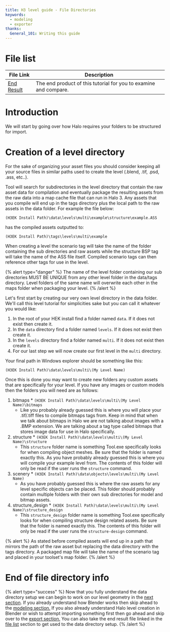 ```yaml
---
title: H3 level guide - File Directories
keywords:
  - modeling
  - exporter
thanks:
  General_101: Writing this guide
---
```

# File list
| File Link                                                                                       | Description
|------------------------------------------------------------------------------------------------ | -----------------------------------
|[End Result](https://drive.google.com/file/d/1BZnqoOTQqkad1vhbF_LawKX5meDf7wrP/view?usp=sharing) | The end product of this tutorial for you to examine and compare.

# Introduction
We will start by going over how Halo requires your folders to be structured for import.

# Creation of a level directory
For the sake of organizing your asset files you should consider keeping all your source files in similar paths used to create the level (.blend, .tif, .psd, .ass, etc..).

Tool will search for subdirectories in the level directory that contain the raw asset data for compilation and eventually package the resulting assets from the raw data into a map cache file that can run in Halo 3. Any assets that you compile will end up in the tags directory plus the local path to the raw assets in the data folder. For example the file below:

`(H3EK Install Path)\data\levels\multi\example\structure\example.ASS`

has the compiled assets outputted to:

`(H3EK Install Path)\tags\levels\multi\example`

When creating a level the scenario tag will take the name of the folder containing the sub directories and raw assets while the structure BSP tag will take the name of the ASS file itself. Compiled scenario tags can then reference other tags for use in the level.

{% alert type="danger" %}
The name of the level folder containing our sub directories MUST BE UNIQUE from any other level folder in the data/tags directory. Level folders of the same name will overwrite each other in the maps folder when packaging your level.
{% /alert %}

Let's first start by creating our very own level directory in the data folder. We'll call this level tutorial for simplicities sake but you can call it whatever you would like:

1. In the root of your HEK install find a folder named `data`. If it does not exist then create it.
2. In the `data` directory find a folder named `levels`. If it does not exist then create it.
3. In the `levels` directory find a folder named `multi`. If it does not exist then create it.
4. For our last step we will now create our first level in the `multi` directory.

Your final path in Windows explorer should be something like this:

`(H3EK Install Path)\data\levels\multi\(My Level Name)`

Once this is done you may want to create new folders any custom assets that are specifically for your level.
If you have any images or custom models then the folders you will need are as follows:

1. bitmaps
		* `(H3EK Install Path)\data\levels\multi\(My Level Name)\bitmaps`
	* Like you probably already guessed this is where you will place your .tif/.tiff files to compile bitmaps tags from. Keep in mind that when we talk about bitmaps in Halo we are not talking about images with a .BMP extension. We are talking about a tag type called bitmaps that stores image data for use in Halo specifically.
2. structure
		* `(H3EK Install Path)\data\levels\multi\(My Level Name)\structure`
	* This `structure` folder name is something Tool.exe specifically looks for when compiling object meshes. Be sure that the folder is named exactly this. As you have probably already guessed this is where you will compile your example level from. The contents of this folder will only be read if the user runs the `structure` command.
3. scenery
		* `(H3EK Install Path)\data\objects\levels\multi\(My Level Name)`
	* As you have probably guessed this is where the raw assets for any level specific objects can be placed. This folder should probably contain multiple folders with their own sub directories for model and bitmap assets.
4. structure_design
		* `(H3EK Install Path)\data\levels\multi\(My Level Name)\structure_design`
	* This `structure_design` folder name is something Tool.exe specifically looks for when compiling structure design related assets. Be sure that the folder is named exactly this. The contents of this folder will only be read if the user runs the `structure-design` command.


{% alert %}
As stated before compiled assets will end up in a path that mirrors the path of the raw asset but replacing the data directory with the tags directory. A packaged map file will take the name of the scenario tag and placed in your toolset's map folder.
{% /alert %}

# End of file directory info

{% alert type="success" %}
Now that you fully understand the data directory setup we can begin to work on our level geometry in the [next section](~blender-prep). If you already understand how Blender works then skip ahead to the [modeling section.](~blender-level-creation-beginner) If you also already understand Halo level creation in Blender or wish to attempt importing something first then go ahead and skip over to the [export section.](~exporting) You can also take the end result file linked in the [file list](~file-directories#file-list) section to get used to the data directory setup.
{% /alert %}
